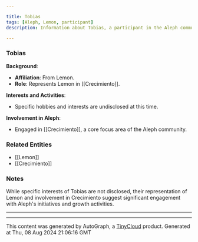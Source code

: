 ```yaml
---

title: Tobias
tags: [Aleph, Lemon, participant]
description: Information about Tobias, a participant in the Aleph community.

---
```


### Tobias

**Background**:
- **Affiliation**: From Lemon.
- **Role**: Represents Lemon in [[Crecimiento]].

**Interests and Activities**:
- Specific hobbies and interests are undisclosed at this time.
  
**Involvement in Aleph**:
- Engaged in [[Crecimiento]], a core focus area of the Aleph community.

### Related Entities
- [[Lemon]]
- [[Crecimiento]]

### Notes
While specific interests of Tobias are not disclosed, their representation of Lemon and involvement in Crecimiento suggest significant engagement with Aleph's initiatives and growth activities.

---
---
This content was generated by AutoGraph, a [TinyCloud](https://tinycloud.xyz/) product.
Generated at  Thu, 08 Aug 2024 21:06:16 GMT
